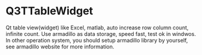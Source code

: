 # Q3TTableWidget
Qt table view(widget) like Excel, matlab, auto increase row column count, infinite count.
Use armadillo as data storage, speed fast, test ok in windwos.
In other operation system, you should setup armadillo library by yourself, see armadillo website for more information.

